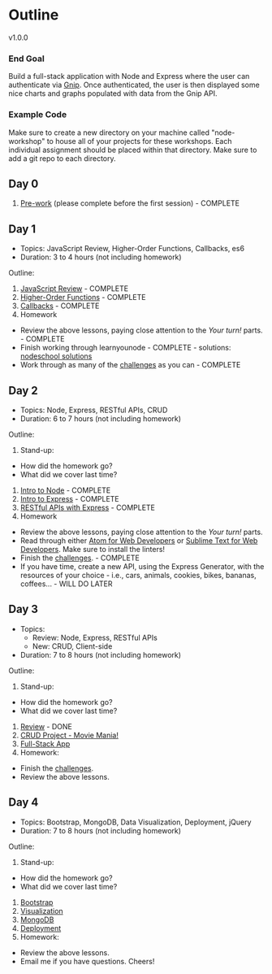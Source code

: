 # Outline

v1.0.0

### End Goal

Build a full-stack application with Node and Express where the user can authenticate via [Gnip](https://gnip.com/). Once authenticated, the user is then displayed some nice charts and graphs populated with data from the Gnip API.

### Example Code

Make sure to create a new directory on your machine called "node-workshop" to house all of your projects for these workshops. Each individual assignment should be placed within that directory. Make sure to add a git repo to each directory.

## Day 0

1. [Pre-work](lessons/00-prework.md) (please complete before the first session) - COMPLETE

## Day 1

- Topics: JavaScript Review, Higher-Order Functions, Callbacks, es6
- Duration: 3 to 4 hours (not including homework)

Outline:

1. [JavaScript Review](lessons/01-js_review.md) - COMPLETE
1. [Higher-Order Functions](lessons/02-hof.md) - COMPLETE
1. [Callbacks](lessons/03-callbacks.md) - COMPLETE
1. Homework
  - Review the above lessons, paying close attention to the *Your turn!* parts. - COMPLETE
  - Finish working through learnyounode - COMPLETE - solutions: [nodeschool solutions](http://www.github.com/etmoore/nodeschool)
  - Work through as many of the [challenges](challenges) as you can - COMPLETE

## Day 2

- Topics: Node, Express, RESTful APIs, CRUD
- Duration: 6 to 7 hours (not including homework)

Outline:

1. Stand-up:
  - How did the homework go?
  - What did we cover last time?
1. [Intro to Node](lessons/04-node-intro.md) - COMPLETE
1. [Intro to Express](lessons/05-express-intro.md) - COMPLETE
1. [RESTful APIs with Express](lessons/06-express-rest.md) - COMPLETE
1. Homework
  - Review the above lessons, paying close attention to the *Your turn!* parts.
  - Read through either [Atom for Web Developers](http://mherman.org/blog/2016/08/16/atom-for-web-developers) or [Sublime Text for Web Developers](http://mherman.org/blog/2015/02/05/sublime-text-for-web-developers). Make sure to install the linters!
  - Finish the [challenges](challenges). - COMPLETE
  - If you have time, create a new API, using the Express Generator, with the resources of your choice - i.e., cars, animals, cookies, bikes, bananas, coffees... - WILL DO LATER

## Day 3

- Topics:
  - Review: Node, Express, RESTful APIs
  - New: CRUD, Client-side
- Duration: 7 to 8 hours (not including homework)

Outline:

1. Stand-up:
  - How did the homework go?
  - What did we cover last time?
1. [Review](lessons/07-review.md) - DONE
1. [CRUD Project - Movie Mania!](lessons/08-movie-mania.md)
1. [Full-Stack App](lessons/09-fullstack-app.md)
1. Homework:
  - Finish the [challenges](challenges).
  - Review the above lessons.

## Day 4

- Topics: Bootstrap, MongoDB, Data Visualization, Deployment, jQuery
- Duration: 7 to 8 hours (not including homework)

Outline:

1. Stand-up:
  - How did the homework go?
  - What did we cover last time?
1. [Bootstrap](lessons/10-bootstrap.md)
1. [Visualization](lessons/12-visualization.md)
1. [MongoDB](lessons/11-mongo.md)
1. [Deployment](lessons/13-deployment.md)
1. Homework:
  - Review the above lessons.
  - Email me if you have questions. Cheers!
